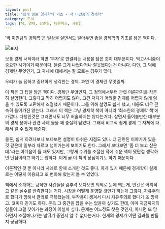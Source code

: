 ```yaml
---
layout: post
title: "쉽게 읽는 경제학의 기초 - 딱 이만큼의 경제학"
category: 도서
tags: [책, 경제, 강준형, 다온북스, 서평]
---
```


'딱 이만큼의 경제학'은
일상을 살면서도 알아두면 좋을 경제학의 기초를 담은 책이다.

![표지](https://lh3.googleusercontent.com/DayuuMSSBot8DzPtBJIlQoCl7J12Xf-XI3peRcBg5OF_dpj8qbe76TFwWVjEg2i7SObFSRz_UBJoaA=s480)

보통 경제 서적이라 하면 '부자'로 연결되는 내용을 담은 것이 대부분이다.
먹고사니즘이 중요한 시기이기 때문이다.
물론 그게 나쁘다거나 잘못됐다는건 아니다.
다만, 그 덕에 경제란 무엇인가, 그 자체에 대해서는 잘 모르는 경우가 많다.

우리가 늘 접하고 중요하게 생각한는 경제.
과연 이 경제란 무엇일까.

이 책은 그 답을 담은 책이다.
경제란 무엇인지, 그 정의에서부터 관련 이론까지를 차분히 설명한다.
그렇다고 딱히 어렵지도 않다.
그건 저자가 어려운 경제를 어렵지 않게 읽을 수 있도록 고민해서 조절했기 때문이다.
그를 위해 설명도 쉽게 했고,
내용도 너무 깊숙히 들어가진 않는다.
그래서 이 책은 그냥 경제학 책이 아니라 '최소한의 경제학 책'에 가깝다.
다행인것은 그러면서도 너무 허술하지는 않다는거다.
살면서 들어볼만한 대부분의 경제 용어나 관련 사례 들을 꽤 충실히 담았다.
그래서 비교적 쉽게 경제 그 자체에 대해서 알 수 있게 해준다.

물론, 쉽게 하려다보니 보다보면 설명이 아쉬운 지점도 있다.
더 관련된 이야기가 있을 것 같은데 일부러 자르고 넘어가는게 보이기도 한다.
그래서 보다보면 '좀 더 보고 싶은데.'라는 아쉬움이 들 때도 있지만,
그렇게 수위를 조절한 덕에 쉬운 책이 됐단걸 생각하면 단점이라고 하기는 뭣하다.
이게 곧 이 책의 장점이기도 하기 때문이다.

이론적인 것 뿐 아니라 사례로 함께 소개한 것도 좋다.
이게 있기 때문에 경제학이 실제로는 어떻게 이용되고 또 변화해 왔는지 볼 수 있었다.

책에서 소개하는 큼직한 사건들을 감추려 보다보면 의외로 눈에 띄는게,
인간은 어리석고 같은 실수를 반족한다는 거다.
시장을 어떻게 운영할 것인가 하는게 그렇다.
자유주의로 했다가 망해서 관리로 극복했는데,
부작용이 생겨서 다시 자유주의로 했다가 또 망하고.
코미디 같기도 하다.
문득 그 중간을 잡을 수는 없을까 싶기도 한데,
아마 지금까지의 일들이 그걸 찾아가는 과정이 아닐까 싶다.
문제는 어느정도 찾은 것인지,
아니면 또 망하면서 조절해나가는 널뛰기 중인지 알 수 없다는거다.
현재의 경제가 어떤 결과를 만들지 궁금하다.
